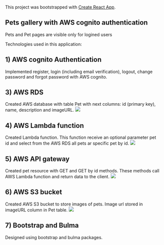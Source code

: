 This project was bootstrapped with [Create React App](https://github.com/facebook/create-react-app).

## Pets gallery with AWS cognito authentication
Pets and Pet pages are visible only for logined users

Technologies used in this application:

## 1) AWS cognito Authentication
Implemented register, login (including email verification), logout, change password and forgot password with AWS cognito. 

## 3) AWS RDS
Created AWS database with table Pet with next columns: id (primary key), name, description and imageURL.
![](/images/rds.png)

## 4) AWS Lambda function
Created Lambda function. This function receive an optional parameter pet id and select from the AWS RDS all pets ar specific pet by id.
![](/images/lambda.png)

## 5) AWS API gateway
Created pet resource with GET and GET by id methods. These methods call AWS Lambda function and return data to the client.
![](/images/apiGateway.png)

## 6) AWS S3 bucket
Created AWS S3 bucket to store images of pets. Image url stored in imageURL column in Pet table.
![](/images/s3.png)

## 7) Bootstrap and Bulma
Designed using bootstrap and bulma packages.

